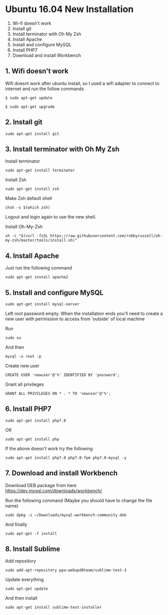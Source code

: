 # Ubuntu 16.04 New Installation

1. Wi-fi doesn't work
2. Install git
3. Install terminator with Oh My Zsh
4. Install Apache
5. Install and configure MySQL
6. Install PHP7
7. Download and install Workbench

## 1. Wifi doesn't work
Wifi doesnt work after ubuntu install, so I used a wifi adapter to connect to internet and run the follow commands

```
$ sudo apt-get update
```
```
$ sudo apt-get upgrade
```

## 2. Install git
```
sudo apt-get install git
```

## 3. Install terminator with Oh My Zsh

Install terminator
```
sudo apt-get install terminator
```

Install Zsh
```
sudo apt-get install zsh
```

Make Zsh default shell
```
chsh -s $(which zsh)
```

Logout and login again to use the new shell.

Install Oh-My-Zsh
```
sh -c "$(curl -fsSL https://raw.githubusercontent.com/robbyrussell/oh-my-zsh/master/tools/install.sh)"
```

## 4. Install Apache

Just run the following command
```
sudo apt-get install apache2
```

## 5. Install and configure MySQL

```
sudo apt-get install mysql-server
```

Left root password empty. When the installation ends you'll need to create a new user with permission to access from 'outside' of local machine

Run
```
sudo su
```

And then
```
mysql -u root -p
```

Create new user
```
CREATE USER 'newuser'@'%' IDENTIFIED BY 'password';  
```

Grant all privileges
```
GRANT ALL PRIVILEGES ON * . * TO 'newuser'@'%'; 
```

## 6. Install PHP7
```
sudo apt-get install php7.0 
```
OR

```
sudo apt-get install php
```

If the above doesn't work try the following

```
sudo apt-get install php7.0 php7.0-fpm php7.0-mysql -y
```

## 7. Download and install Workbench

Download DEB package from here
https://dev.mysql.com/downloads/workbench/

Run the following command (Maybe you should have to change the file name)
```
sudo dpkg -i ~/Downloads/mysql-workbench-community.deb
```

And finally
```
sudo apt-get -f install
```

## 8. Install Sublime

Add repository
```
sudo add-apt-repository ppa:webupd8team/sublime-text-3
```

Update everything
```
sudo apt-get update 
```

And then install
```
sudo apt-get install sublime-text-installer
```
